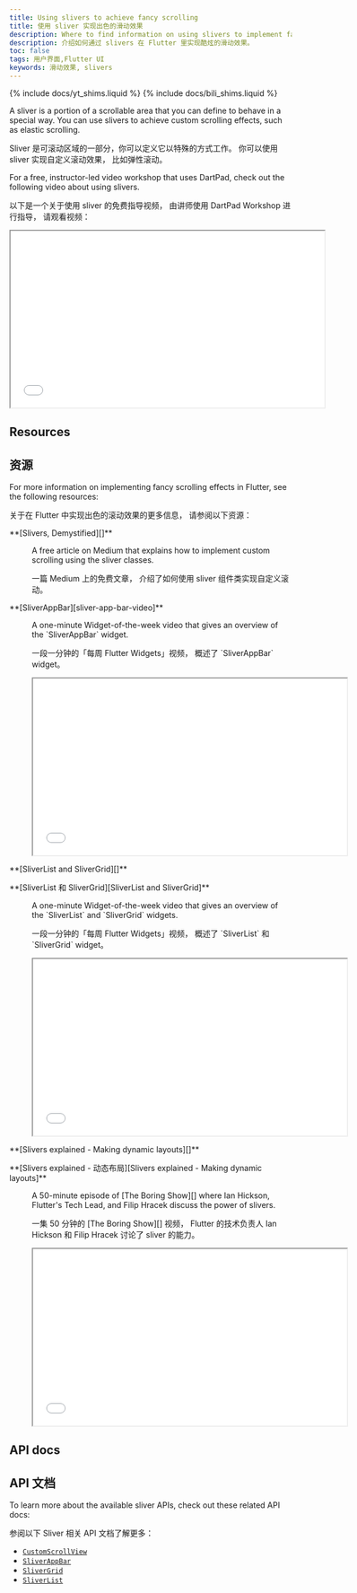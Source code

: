 ```yaml
---
title: Using slivers to achieve fancy scrolling
title: 使用 sliver 实现出色的滑动效果
description: Where to find information on using slivers to implement fancy scrolling effects, like elastic scrolling, in Flutter.
description: 介绍如何通过 slivers 在 Flutter 里实现酷炫的滑动效果。
toc: false
tags: 用户界面,Flutter UI
keywords: 滑动效果, slivers
---
```


{% include docs/yt_shims.liquid %}
{% include docs/bili_shims.liquid %}

A sliver is a portion of a scrollable area that you
can define to behave in a special way.
You can use slivers to achieve custom scrolling effects,
such as elastic scrolling.

Sliver 是可滚动区域的一部分，你可以定义它以特殊的方式工作。
你可以使用 sliver 实现自定义滚动效果，
比如弹性滚动。

For a free, instructor-led video workshop that uses DartPad,
check out the following video about using slivers.

以下是一个关于使用 sliver 的免费指导视频，
由讲师使用 DartPad Workshop 进行指导，
请观看视频：

<iframe width="560" height="315" src="{{bili-embed}}?aid=291195426&bvid=BV11f4y187gV&cid=354814353&page=1&autoplay=false" title="Learn how to build beautiful scrolling examples in Flutter" {{bili-set}}></iframe>

## Resources

## 资源

For more information on implementing fancy scrolling effects
in Flutter, see the following resources:

关于在 Flutter 中实现出色的滚动效果的更多信息，
请参阅以下资源：

<dl markdown="1">
<dt markdown="1"> **[Slivers, Demystified][]**
</dt>
<dd markdown="1">
<p markdown="1">A free article on Medium that
    explains how to implement custom scrolling
    using the sliver classes.</p>
<p markdown="1">一篇 Medium 上的免费文章，
介绍了如何使用 sliver 组件类实现自定义滚动。</p>
</dd>

<dt markdown="1"> **[SliverAppBar][sliver-app-bar-video]**
</dt>
<dd markdown="1">
<p markdown="1">A one-minute Widget-of-the-week
    video that gives an overview of the
    `SliverAppBar` widget.</p>
<p markdown="1">一段一分钟的「每周 Flutter Widgets」视频，
概述了 `SliverAppBar` widget。</p>

<iframe width="560" height="315" src="{{bili-embed}}?aid=586378022&bvid=BV19z4y1S7K7&cid=288732722&page=1&autoplay=false" title="Learn about the SliverAppBar Widget" {{bili-set}}></iframe>
</dd>

<dt markdown="1">
<p markdown="1">**[SliverList and SliverGrid][]**</p>
<p markdown="1">**[SliverList 和 SliverGrid][SliverList and SliverGrid]**</p>
</dt>
<dd markdown="1">
<p markdown="1">A one-minute Widget-of-the-week
    video that gives an overview of the `SliverList`
    and `SliverGrid` widgets.</p>
<p markdown="1">一段一分钟的「每周 Flutter Widgets」视频，
概述了 `SliverList` 和 `SliverGrid` widget。</p>

<iframe width="560" height="315" src="{{bili-embed}}?aid=38437526&bvid=BV1Pt411v78y&cid=67565151&page=12&autoplay=false" title="Learn about the SliverList and SliverBar Widget" {{bili-set}}></iframe>
</dd>

<dt markdown="1">
<p markdown="1">**[Slivers explained - Making dynamic layouts][]**</p>
<p markdown="1">**[Slivers explained - 动态布局][Slivers explained - Making dynamic layouts]**</p>
</dt>
<dd markdown="1">
<p markdown="1">A 50-minute episode of [The Boring Show][]
    where Ian Hickson, Flutter's Tech Lead, and Filip Hracek
    discuss the power of slivers.</p>
<p markdown="1">一集 50 分钟的 [The Boring Show][] 视频，
Flutter 的技术负责人 Ian Hickson 和 Filip Hracek 讨论了 sliver 的能力。</p>

<iframe width="560" height="315" src="{{bili-embed}}?aid=77325252&bvid=BV1EJ41197NB&cid=132272803&page=1&autoplay=false" title="Watch the Boring Show to learn about slivers" {{bili-set}}></iframe>
</dd>
</dl>

## API docs

## API 文档

To learn more about the available sliver APIs,
check out these related API docs:

参阅以下 Sliver 相关 API 文档了解更多：

* [`CustomScrollView`][]
* [`SliverAppBar`][]
* [`SliverGrid`][]
* [`SliverList`][]

[`CustomScrollView`]: {{site.api}}/flutter/widgets/CustomScrollView-class.html
[sliver-app-bar-video]: {{yt-watch}}?v=R9C5KMJKluE
[`SliverAppBar`]: {{site.api}}/flutter/material/SliverAppBar-class.html
[`SliverGrid`]: {{site.api}}/flutter/widgets/SliverGrid-class.html
[SliverList and SliverGrid]: {{yt-watch}}?v=ORiTTaVY6mM
[`SliverList`]: {{site.api}}/flutter/widgets/SliverList-class.html
[Slivers, DeMystified]: {{site.flutter-medium}}/slivers-demystified-6ff68ab0296f
[Slivers explained - Making dynamic layouts]: {{bili-video}}/BV1EJ41197NB/
[The Boring Show]: {{yt-playlist}}PLOU2XLYxmsIK0r_D-zWcmJ1plIcDNnRkK
